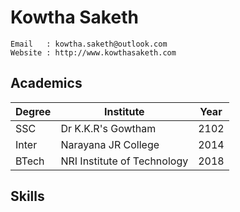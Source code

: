 # Kowtha Saketh
```
Email   : kowtha.saketh@outlook.com
Website : http://www.kowthasaketh.com
```
## Academics

Degree | Institute | Year
------ | --------- | -----
SSC | Dr K.K.R's Gowtham | 2102
Inter | Narayana JR College | 2014
BTech | NRI Institute of Technology | 2018

## Skills
